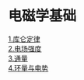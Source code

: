电磁学基础
====
[1.库仑定律](./1.库仑定律.md)  
[2.电场强度](./2.电场强度.md)      
[3.通量](./3.通量.md)      
[4.环量与电势](./4.环量与电势.md)   

  